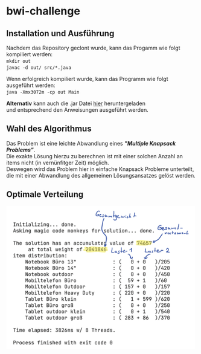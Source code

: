 # bwi-challenge

## Installation und Ausführung
Nachdem das Repository geclont wurde, kann das Progamm wie folgt kompiliert werden:<br/>
`mkdir out`<br/>
`javac -d out/ src/*.java`

Wenn erfolgreich kompiliert wurde, kann das Programm wie folgt ausgeführt werden:<br/>
`java -Xmx3072m -cp out Main`

**Alternativ** kann auch die .jar Datei [hier](https://github.com/ariogato/bwi-challenge/releases/tag/v1.0) heruntergeladen<br/>
und entsprechend den Anweisungen ausgeführt werden. 

## Wahl des Algorithmus
Das Problem ist eine leichte Abwandlung eines ***"Multiple Knapsack Problems"***.<br/>
Die exakte Lösung hierzu zu berechnen ist mit einer solchen Anzahl an items nicht (in vernünfitger Zeit) möglich.<br/>
Deswegen wird das Problem hier in einfache Knapsack Probleme unterteilt, die mit einer Abwandlung des allgemeinen Lösungsansatzes gelöst werden.

## Optimale Verteilung
<img src="res/screenshot.png" width="500" >

